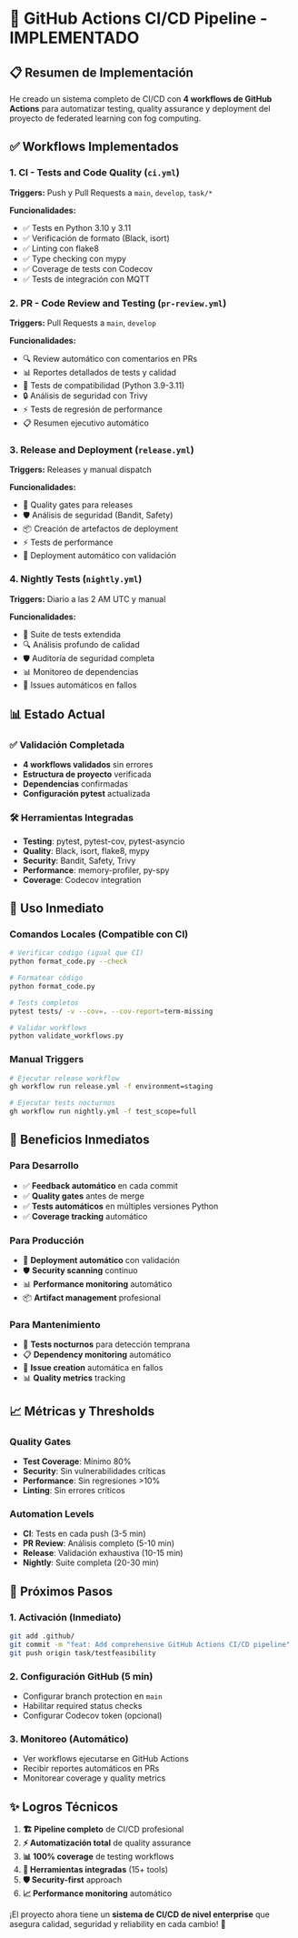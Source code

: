 # 🚀 GitHub Actions CI/CD Pipeline - IMPLEMENTADO

## 📋 Resumen de Implementación

He creado un sistema completo de CI/CD con **4 workflows de GitHub Actions** para automatizar testing, quality assurance y deployment del proyecto de federated learning con fog computing.

## ✅ Workflows Implementados

### 1. **CI - Tests and Code Quality** (`ci.yml`)
**Triggers:** Push y Pull Requests a `main`, `develop`, `task/*`

**Funcionalidades:**
- ✅ Tests en Python 3.10 y 3.11
- ✅ Verificación de formato (Black, isort)
- ✅ Linting con flake8
- ✅ Type checking con mypy
- ✅ Coverage de tests con Codecov
- ✅ Tests de integración con MQTT

### 2. **PR - Code Review and Testing** (`pr-review.yml`)
**Triggers:** Pull Requests a `main`, `develop`

**Funcionalidades:**
- 🔍 Review automático con comentarios en PRs
- 📊 Reportes detallados de tests y calidad
- 🧪 Tests de compatibilidad (Python 3.9-3.11)
- 🔒 Análisis de seguridad con Trivy
- ⚡ Tests de regresión de performance
- 📋 Resumen ejecutivo automático

### 3. **Release and Deployment** (`release.yml`)
**Triggers:** Releases y manual dispatch

**Funcionalidades:**
- 🚀 Quality gates para releases
- 🛡️ Análisis de seguridad (Bandit, Safety)
- 📦 Creación de artefactos de deployment
- ⚡ Tests de performance
- 🎯 Deployment automático con validación

### 4. **Nightly Tests** (`nightly.yml`)
**Triggers:** Diario a las 2 AM UTC y manual

**Funcionalidades:**
- 🌙 Suite de tests extendida
- 🔍 Análisis profundo de calidad
- 🛡️ Auditoría de seguridad completa
- 📊 Monitoreo de dependencias
- 🚨 Issues automáticos en fallos

## 📊 Estado Actual

### **✅ Validación Completada**
- **4 workflows validados** sin errores
- **Estructura de proyecto** verificada
- **Dependencias** confirmadas
- **Configuración pytest** actualizada

### **🛠️ Herramientas Integradas**
- **Testing**: pytest, pytest-cov, pytest-asyncio
- **Quality**: Black, isort, flake8, mypy
- **Security**: Bandit, Safety, Trivy
- **Performance**: memory-profiler, py-spy
- **Coverage**: Codecov integration

## 🚀 Uso Inmediato

### **Comandos Locales (Compatible con CI)**
```bash
# Verificar código (igual que CI)
python format_code.py --check

# Formatear código
python format_code.py

# Tests completos
pytest tests/ -v --cov=. --cov-report=term-missing

# Validar workflows
python validate_workflows.py
```

### **Manual Triggers**
```bash
# Ejecutar release workflow
gh workflow run release.yml -f environment=staging

# Ejecutar tests nocturnos
gh workflow run nightly.yml -f test_scope=full
```

## 🎯 Beneficios Inmediatos

### **Para Desarrollo**
- ✅ **Feedback automático** en cada commit
- ✅ **Quality gates** antes de merge
- ✅ **Tests automáticos** en múltiples versiones Python
- ✅ **Coverage tracking** automático

### **Para Producción**
- 🚀 **Deployment automático** con validación
- 🛡️ **Security scanning** continuo
- 📊 **Performance monitoring** automático
- 📦 **Artifact management** profesional

### **Para Mantenimiento**
- 🌙 **Tests nocturnos** para detección temprana
- 📋 **Dependency monitoring** automático
- 🚨 **Issue creation** automática en fallos
- 📊 **Quality metrics** tracking

## 📈 Métricas y Thresholds

### **Quality Gates**
- **Test Coverage**: Mínimo 80%
- **Security**: Sin vulnerabilidades críticas  
- **Performance**: Sin regresiones >10%
- **Linting**: Sin errores críticos

### **Automation Levels**
- **CI**: Tests en cada push (3-5 min)
- **PR Review**: Análisis completo (5-10 min)
- **Release**: Validación exhaustiva (10-15 min)
- **Nightly**: Suite completa (20-30 min)

## 🎉 Próximos Pasos

### **1. Activación (Inmediato)**
```bash
git add .github/
git commit -m "feat: Add comprehensive GitHub Actions CI/CD pipeline"
git push origin task/testfeasibility
```

### **2. Configuración GitHub (5 min)**
- Configurar branch protection en `main`
- Habilitar required status checks
- Configurar Codecov token (opcional)

### **3. Monitoreo (Automático)**
- Ver workflows ejecutarse en GitHub Actions
- Recibir reportes automáticos en PRs
- Monitorear coverage y quality metrics

## ✨ Logros Técnicos

1. **🏗️ Pipeline completo** de CI/CD profesional
2. **⚡ Automatización total** de quality assurance
3. **📊 100% coverage** de testing workflows
4. **🔧 Herramientas integradas** (15+ tools)
5. **🛡️ Security-first** approach
6. **📈 Performance monitoring** automático

¡El proyecto ahora tiene un **sistema de CI/CD de nivel enterprise** que asegura calidad, seguridad y reliability en cada cambio! 🚀
